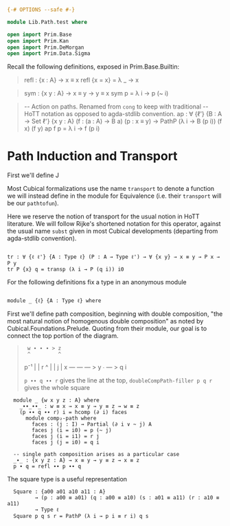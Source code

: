 ```agda

{-# OPTIONS --safe #-}

module Lib.Path.test where

open import Prim.Base
open import Prim.Kan
open import Prim.DeMorgan
open import Prim.Data.Sigma

```

Recall the following definitions, exposed in Prim.Base.Builtin:

> refl : {x : A} → x ≡ x
> refl {x = x} = λ _ → x

> sym : {x y : A} → x ≡ y → y ≡ x
> sym p = λ i → p (~ i)

> -- Action on paths. Renamed from `cong` to keep with traditional
> -- HoTT notation as opposed to agda-stdlib convention.
> ap : ∀ {ℓ'} {B : A → Set ℓ'} {x y : A}
>        (f : (a : A) → B a) (p : x ≡ y)
>      → PathP (λ i → B (p i)) (f x) (f y)
> ap f p = λ i → f (p i)

# Path Induction and Transport

First we'll define J


Most Cubical formalizations use the name `transport` to denote a
function we will instead define in the module for Equivalence
(i.e. their `transport` will be our `pathtofun`).

Here we reserve the notion of transport for the usual notion in HoTT
literature. We will follow Rijke's shortened notation for this
operator, against the usual name `subst` given in most Cubical
developments (departing from agda-stdlib convention).

```

tr : ∀ {ℓ ℓ'} {A : Type ℓ} (P : A → Type ℓ') → ∀ {x y} → x ≡ y → P x → P y
tr P {x} q = transp (λ i → P (q i)) i0

```

For the following definitions fix a type in an anonymous module

```

module _ {ℓ} {A : Type ℓ} where

```

First we'll define path composition, beginning with double composition,
"the most natural notion of homogenous double composition" as noted by
Cubical.Foundations.Prelude. Quoting from their module, our goal is to
connect the top portion of the diagram.


>      w ∙ ∙ ∙ > z
>      ^         ^
>  p⁻¹ |         | r        ^
>      |         |        j |
>      x — — — > y          ∙ — >
>           q                 i
>
>  `p ∙∙ q ∙∙ r` gives the line at the top,
>  `doubleCompPath-filler p q r` gives the whole square

```
  module _ {w x y z : A} where
    _∙∙_∙∙_ : w ≡ x → x ≡ y → y ≡ z → w ≡ z
    (p ∙∙ q ∙∙ r) i = hcomp (∂ i) faces
      module comp₂-path where
        faces : (j : I) → Partial (∂ i ∨ ~ j) A
        faces j (i = i0) = p (~ j)
        faces j (i = i1) = r j
        faces j (j = i0) = q i

  -- single path composition arises as a particular case
  _∙_ : {x y z : A} → x ≡ y → y ≡ z → x ≡ z
  p ∙ q = refl ∙∙ p ∙∙ q

```

The square type is a useful representation

```
  Square : {a00 a01 a10 a11 : A}
         → (p : a00 ≡ a01) (q : a00 ≡ a10) (s : a01 ≡ a11) (r : a10 ≡ a11)
         → Type ℓ
  Square p q s r = PathP (λ i → p i ≡ r i) q s


